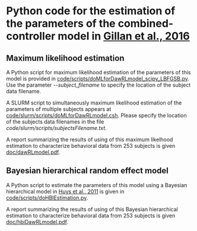 # Python code for the estimation of the parameters of the combined-controller model in [Gillan et al., 2016](https://elifesciences.org/articles/11305)

## Maximum likelihood estimation

A Python script for maximum likelihood estimation of the parameters of this model is provided in [code/scripts/doMLforDawRLmodel_scipy_LBFGSB.py](code/scripts/doMLforDawRLmodel_scipy_LBFGSB.py). Use the parameter *--subject_filename* to specify the location of the subject data filename.

A SLURM script to simultaneously maximum likelihood estimation of the parameters of multiple subjects appears at [code/slurm/scripts/doMLforDawRLmodel.csh](code/slurm/scripts/doMLforDawRLmodel.csh). Please specify the location of the subjects data filenames in the file *code/slurm/scripts/subjectsFilename.txt*.

A report summarizing the results of using of this maximum likelhood estimation to characterize behavioral data from 253 subjects is given [doc/dawRLmodel.pdf](doc/dawRLmode.pdf).

## Bayesian hierarchical random effect model

A Python script to estimate the parameters of this model using a Bayesian hierarchical model in [Huys et al., 2011](https://journals.plos.org/ploscompbiol/article?id=10.1371/journal.pcbi.1002028) is given in [code/scripts/doHBIEstimation.py](code/scripts/doHBIEstimation.py).

A report summarizing the results of using of this Bayesian hierarchical estimation to characterize behavioral data from 253 subjects is given [doc/hbiDawRLmodel.pdf](doc/hbiDawRLmodel.pdf).

